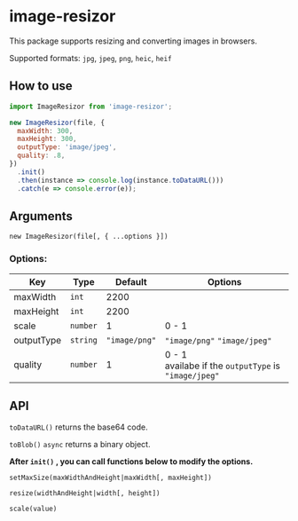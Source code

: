# image-resizor
This package supports resizing and converting images in browsers.

Supported formats: `jpg`, `jpeg`, `png`, `heic`, `heif`



## How to use

```javascript
import ImageResizor from 'image-resizor';
```

```javascript
new ImageResizor(file, {
  maxWidth: 300,
  maxHeight: 300,
  outputType: 'image/jpeg',
  quality: .8,
})
  .init()
  .then(instance => console.log(instance.toDataURL()))
  .catch(e => console.error(e));
```


## Arguments

`new ImageResizor(file[, { ...options }])`



### Options:

| Key        | Type     | Default     | Options                                                     |
| ---------- | -------- | ----------- | ---------------------------------------------------- |
| maxWidth   | `int`    | 2200        |                                                      |
| maxHeight  | `int`    | 2200        |                                                      |
| scale      | `number` | 1           | 0 - 1                                                |
| outputType | `string`   | `"image/png"` | `"image/png"` `"image/jpeg"`                          |
| quality    | `number` | 1           | 0 - 1 <br/>availabe if the `outputType` is `"image/jpeg"` |



## API

`toDataURL()` returns the base64 code.

`toBlob()` `async` returns a binary object.




**After `init()` , you can call functions below to modify the options.**

`setMaxSize(maxWidthAndHeight|maxWidth[, maxHeight])`

`resize(widthAndHeight|width[, height])`

`scale(value)`

